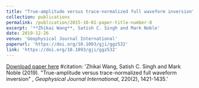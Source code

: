 ```yaml
---
title: "True-amplitude versus trace-normalized full waveform inversion"
collection: publications
permalink: /publication/2015-10-01-paper-title-number-8
excerpt: '**Zhikai Wang**, Satish C. Singh and Mark Noble'
date: 2019-12-26
venue: 'Geophysical Journal International'
paperurl: 'https://doi.org/10.1093/gji/ggz532'
link: 'https://doi.org/10.1093/gji/ggz532'
---
```

[Download paper here](https://doi.org/10.1093/gji/ggz532)
#citation: 'Zhikai Wang, Satish C. Singh and Mark Noble (2019). &quot;True-amplitude versus trace-normalized full waveform inversion&quot; <i>, Geophysical Journal International</i>, 220(2), 1421-1435.'
